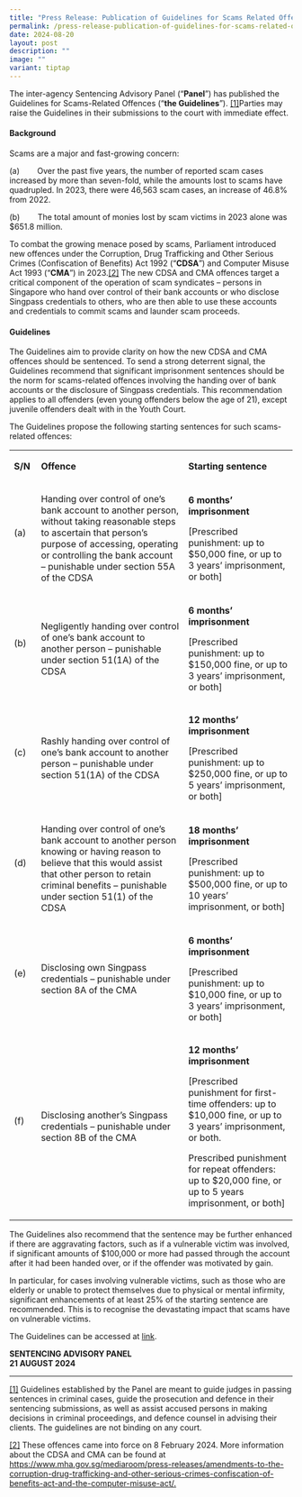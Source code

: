 ```yaml
---
title: "Press Release: Publication of Guidelines for Scams Related Offences"
permalink: /press-release-publication-of-guidelines-for-scams-related-offences/
date: 2024-08-20
layout: post
description: ""
image: ""
variant: tiptap
---
```

<p>The inter-agency Sentencing Advisory Panel (“<strong>Panel</strong>”)
has published the Guidelines for Scams-Related Offences (“<strong>the Guidelines</strong>”).
<a href="#_ftn1" rel="noopener noreferrer nofollow" target="_blank">[1]</a>Parties may raise the Guidelines in their submissions to the court
with immediate effect.</p>
<h4><strong>Background</strong></h4>
<p>Scams are a major and fast-growing concern:</p>
<p>(a)&nbsp;&nbsp;&nbsp;&nbsp;&nbsp;&nbsp;&nbsp; Over the past five years,
the number of reported scam cases increased by more than seven-fold, while
the amounts lost to scams have quadrupled. In 2023, there were 46,563 scam
cases, an increase of 46.8% from 2022.</p>
<p>(b)&nbsp;&nbsp;&nbsp;&nbsp;&nbsp;&nbsp;&nbsp; The total amount of monies
lost by scam victims in 2023 alone was $651.8 million.</p>
<p>To combat the growing menace posed by scams, Parliament introduced new
offences under the Corruption, Drug Trafficking and Other Serious Crimes
(Confiscation of Benefits) Act 1992 (“<strong>CDSA</strong>”) and Computer
Misuse Act 1993 (“<strong>CMA</strong>”) in 2023.<a href="#_ftn2" rel="noopener noreferrer nofollow" target="_blank">[2]</a> The new CDSA and CMA offences target a critical component
of the operation of scam syndicates – persons in Singapore who hand over
control of their bank accounts or who disclose Singpass credentials to
others, who are then able to use these accounts and credentials to commit
scams and launder scam proceeds.</p>
<h4><strong>Guidelines</strong></h4>
<p>The Guidelines aim to provide clarity on how the new CDSA and CMA offences
should be sentenced. To send a strong deterrent signal, the Guidelines
recommend that significant imprisonment sentences should be the norm for
scams-related offences involving the handing over of bank accounts or the
disclosure of Singpass credentials. This recommendation applies to all
offenders (even young offenders below the age of 21), except juvenile offenders
dealt with in the Youth Court.</p>
<p>The Guidelines propose the following starting sentences for such scams-related
offences:</p>
<table style="minWidth: 75px">
<colgroup>
<col>
<col>
<col>
</colgroup>
<tbody>
<tr>
<td rowspan="1" colspan="1">
<p><strong>S/N</strong>
</p>
</td>
<td rowspan="1" colspan="1">
<p><strong>Offence</strong>
</p>
</td>
<td rowspan="1" colspan="1">
<p><strong>Starting sentence</strong>
</p>
</td>
</tr>
<tr>
<td rowspan="1" colspan="1">
<p>(a)&nbsp;&nbsp; &nbsp;</p>
</td>
<td rowspan="1" colspan="1">
<p>Handing over control of one’s bank account to another person, without
taking reasonable steps to ascertain that person’s purpose of accessing,
operating or controlling the bank account – punishable under section 55A
of the CDSA</p>
</td>
<td rowspan="1" colspan="1">
<p><strong>6 months’ imprisonment</strong>
</p>
<p>[Prescribed punishment: up to $50,000 fine, or up to 3 years’ imprisonment,
or both]</p>
</td>
</tr>
<tr>
<td rowspan="1" colspan="1">
<p>(b)&nbsp;&nbsp; &nbsp;</p>
</td>
<td rowspan="1" colspan="1">
<p>Negligently handing over control of one’s bank account to another person
– punishable under section 51(1A) of the CDSA</p>
</td>
<td rowspan="1" colspan="1">
<p><strong>6 months’ imprisonment</strong>
</p>
<p>[Prescribed punishment: up to $150,000 fine, or up to 3 years’ imprisonment,
or both]</p>
</td>
</tr>
<tr>
<td rowspan="1" colspan="1">
<p>(c)&nbsp;&nbsp; &nbsp;</p>
</td>
<td rowspan="1" colspan="1">
<p>Rashly handing over control of one’s bank account to another person –
punishable under section 51(1A) of the CDSA</p>
</td>
<td rowspan="1" colspan="1">
<p><strong>12 months’ imprisonment</strong>
</p>
<p>[Prescribed punishment: up to $250,000 fine, or up to 5 years’ imprisonment,
or both]</p>
</td>
</tr>
<tr>
<td rowspan="1" colspan="1">
<p>(d)&nbsp;&nbsp; &nbsp;</p>
</td>
<td rowspan="1" colspan="1">
<p>Handing over control of one’s bank account to another person knowing or
having reason to believe that this would assist that other person to retain
criminal benefits – punishable under section 51(1) of the CDSA</p>
</td>
<td rowspan="1" colspan="1">
<p><strong>18 months’ imprisonment</strong>
</p>
<p>[Prescribed punishment: up to $500,000 fine, or up to 10 years’ imprisonment,
or both]</p>
</td>
</tr>
<tr>
<td rowspan="1" colspan="1">
<p>(e)&nbsp;&nbsp; &nbsp;</p>
</td>
<td rowspan="1" colspan="1">
<p>Disclosing own Singpass credentials – punishable under section 8A of the
CMA</p>
</td>
<td rowspan="1" colspan="1">
<p><strong>6 months’ imprisonment</strong>
</p>
<p>[Prescribed punishment: up to $10,000 fine, or up to 3 years’ imprisonment,
or both]</p>
</td>
</tr>
<tr>
<td rowspan="1" colspan="1">
<p>(f)&nbsp;&nbsp;&nbsp; &nbsp;</p>
</td>
<td rowspan="1" colspan="1">
<p>Disclosing another’s Singpass credentials – punishable under section 8B
of the CMA</p>
</td>
<td rowspan="1" colspan="1">
<p><strong>12 months’ imprisonment</strong>
</p>
<p>[Prescribed punishment for first-time offenders: up to $10,000 fine, or
up to 3 years’ imprisonment, or both.</p>
<p>Prescribed punishment for repeat offenders: up to $20,000 fine, or up
to 5 years imprisonment, or both]</p>
</td>
</tr>
</tbody>
</table>
<p>The Guidelines also recommend that the sentence may be further enhanced
if there are aggravating factors, such as if a vulnerable victim was involved,
if significant amounts of $100,000 or more had passed through the account
after it had been handed over, or if the offender was motivated by gain.</p>
<p>In particular, for cases involving vulnerable victims, such as those who
are elderly or unable to protect themselves due to physical or mental infirmity,
significant enhancements of at least 25% of the starting sentence are recommended.
This is to recognise the devastating impact that scams have on vulnerable
victims.</p>
<p>The Guidelines can be accessed at <a href="https://www.sentencingpanel.gov.sg/resources/guidelines/guidelines-for-scams-related-offences/" rel="noopener noreferrer nofollow" target="_blank">link</a>.</p>
<p><strong>SENTENCING ADVISORY PANEL</strong>
<br><strong>21 AUGUST 2024</strong>
</p>
<p></p>
<hr>
<p><a href="#_ftnref1" rel="noopener noreferrer nofollow" target="_blank">[1]</a> Guidelines
established by the Panel are meant to guide judges in passing sentences
in criminal cases, guide the prosecution and defence in their sentencing
submissions, as well as assist accused persons in making decisions in criminal
proceedings, and defence counsel in advising their clients. The guidelines
are not binding on any court.</p>
<p></p>
<p><a href="#_ftnref2" rel="noopener noreferrer nofollow" target="_blank">[2]</a> These
offences came into force on 8 February 2024. More information about the
CDSA and CMA can be found at <a href="https://www.mha.gov.sg/mediaroom/press-releases/amendments-to-the-corruption-drug-trafficking-and-other-serious-crimes-confiscation-of-benefits-act-and-the-computer-misuse-act/" rel="noopener noreferrer nofollow" target="_blank">https://www.mha.gov.sg/mediaroom/press-releases/amendments-to-the-corruption-drug-trafficking-and-other-serious-crimes-confiscation-of-benefits-act-and-the-computer-misuse-act/.</a>
</p>